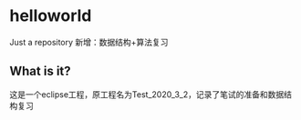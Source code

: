 # helloworld
Just a repository 新增：数据结构+算法复习

## What is it?
这是一个eclipse工程，原工程名为Test_2020_3_2，记录了笔试的准备和数据结构复习
